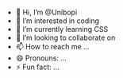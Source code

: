 - 👋 Hi, I’m @Unibopi
- 👀 I’m interested in coding
- 🌱 I’m currently learning CSS
- 💞️ I’m looking to collaborate on 
- 📫 How to reach me ...
- 😄 Pronouns: ...
- ⚡ Fun fact: ...

<!---
Unibopi/Unibopi is a ✨ special ✨ repository because its `README.md` (this file) appears on your GitHub profile.
You can click the Preview link to take a look at your changes.
--->
